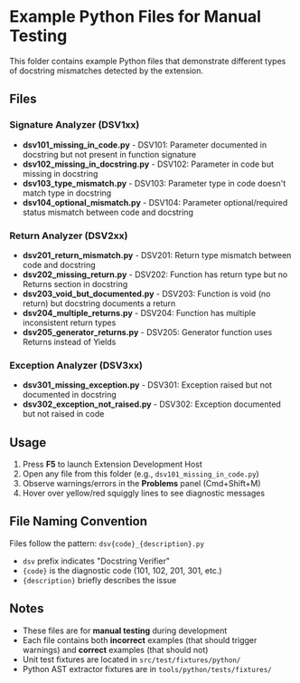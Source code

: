 # Example Python Files for Manual Testing

This folder contains example Python files that demonstrate different types of
docstring mismatches detected by the extension.

## Files

### Signature Analyzer (DSV1xx)

- **dsv101_missing_in_code.py** - DSV101: Parameter documented in docstring but not present in function signature
- **dsv102_missing_in_docstring.py** - DSV102: Parameter in code but missing in docstring
- **dsv103_type_mismatch.py** - DSV103: Parameter type in code doesn't match type in docstring
- **dsv104_optional_mismatch.py** - DSV104: Parameter optional/required status mismatch between code and docstring

### Return Analyzer (DSV2xx)

- **dsv201_return_mismatch.py** - DSV201: Return type mismatch between code and docstring
- **dsv202_missing_return.py** - DSV202: Function has return type but no Returns section in docstring
- **dsv203_void_but_documented.py** - DSV203: Function is void (no return) but docstring documents a return
- **dsv204_multiple_returns.py** - DSV204: Function has multiple inconsistent return types
- **dsv205_generator_returns.py** - DSV205: Generator function uses Returns instead of Yields

### Exception Analyzer (DSV3xx)

- **dsv301_missing_exception.py** - DSV301: Exception raised but not documented in docstring
- **dsv302_exception_not_raised.py** - DSV302: Exception documented but not raised in code

## Usage

1. Press **F5** to launch Extension Development Host
2. Open any file from this folder (e.g., `dsv101_missing_in_code.py`)
3. Observe warnings/errors in the **Problems** panel (Cmd+Shift+M)
4. Hover over yellow/red squiggly lines to see diagnostic messages

## File Naming Convention

Files follow the pattern: `dsv{code}_{description}.py`

- `dsv` prefix indicates "Docstring Verifier"
- `{code}` is the diagnostic code (101, 102, 201, 301, etc.)
- `{description}` briefly describes the issue

## Notes

- These files are for **manual testing** during development
- Each file contains both **incorrect** examples (that should trigger warnings) and **correct** examples (that should not)
- Unit test fixtures are located in `src/test/fixtures/python/`
- Python AST extractor fixtures are in `tools/python/tests/fixtures/`
